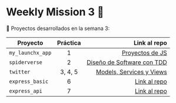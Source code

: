 # Weekly Mission 3 :wave:


:rocket: Proyectos desarrollados en la semana 3:

| Proyecto | Práctica | Link al repo |
| ------------- |:-------------:| -----:|
|`my_launchx_app`|1|[Proyectos de JS](https://github.com/FatimaGloria/Proyectos_con_JS.git)|
|`spiderverse`|2|[Diseño de Software con TDD](https://github.com/FatimaGloria/TDD_en_JS.git)|
|`twitter`|3, 4, 5|[Models, Services y Views](https://github.com/FatimaGloria/Twitter.git)|
|`express_basic`|6|[Link al repo](https://github.com/LaunchX-InnovaccionVirtual/MissionNodeJS)|
|`express_api`|7|[Link al repo](https://github.com/LaunchX-InnovaccionVirtual/MissionNodeJS)|
